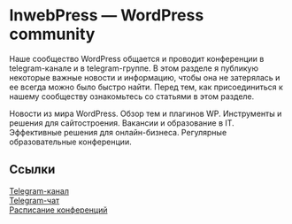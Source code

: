 # InwebPress — WordPress community

Наше сообщество WordPress общается и проводит конференции в telegram-канале и в telegram-группе. В этом разделе я публикую некоторые важные новости и информацию, чтобы она не затерялась и ее всегда можно было быстро найти. Перед тем, как присоединиться к нашему сообществу ознакомьтесь со статьями в этом разделе.

Новости из мира WordPress. Обзор тем и плагинов WP. Инструменты и решения для сайтостроения. Вакансии и образование в IT. Эффективные решения для онлайн-бизнеса. Регулярные образовательные конференции.

## Ссылки

[Telegram-канал](https://t.me/inwebpress)<br>
[Telegram-чат](https://t.me/inweb_chat)<br>
[Расписание конференций](https://github.com/users/Dizer7/projects/4/views/1)
